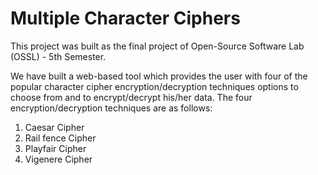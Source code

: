 # Multiple Character Ciphers

This project was built as the final project of Open-Source Software Lab (OSSL) - 5th Semester.

We have built a web-based tool which provides the user with four of the 
popular character cipher encryption/decryption techniques options to choose 
from and to encrypt/decrypt his/her data.
The four encryption/decryption techniques are as follows:
1. Caesar Cipher
2. Rail fence Cipher
3. Playfair Cipher
4. Vigenere Cipher
